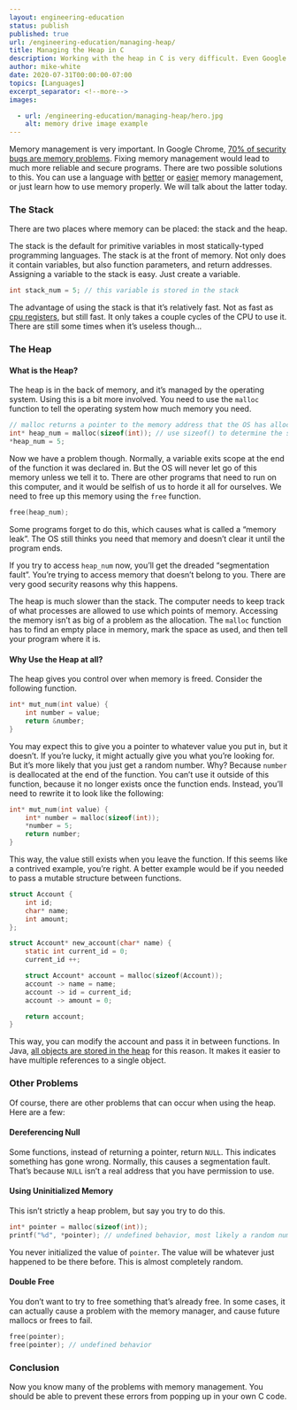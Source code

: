 ```yaml
---
layout: engineering-education
status: publish
published: true
url: /engineering-education/managing-heap/
title: Managing the Heap in C
description: Working with the heap in C is very difficult. Even Google struggles with it. But it's very important to not have memory issues in your code.
author: mike-white
date: 2020-07-31T00:00:00-07:00
topics: [Languages]
excerpt_separator: <!--more-->
images:

  - url: /engineering-education/managing-heap/hero.jpg
    alt: memory drive image example
---
```

Memory management is very important. In Google Chrome, [70% of security bugs are memory problems](https://zdnet.com/article/chrome-70-of-all-security-bugs-are-memory-safety-issues/). Fixing memory management would lead to much more reliable and secure programs. There are two possible solutions to this. You can use a language with [better](https://www.rust-lang.org) or [easier](https://www.java.com) memory management, or just learn how to use memory properly. We will talk about the latter today.
<!--more-->

### The Stack
There are two places where memory can be placed: the stack and the heap.

The stack is the default for primitive variables in most statically-typed programming languages. The stack is at the front of memory. Not only does it contain variables, but also function parameters, and return addresses. Assigning a variable to the stack is easy. Just create a variable.

```c
int stack_num = 5; // this variable is stored in the stack
```

The advantage of using the stack is that it’s relatively fast. Not as fast as [cpu registers](https://www.section.io/engineering-education/assembly-part-1/#registers), but still fast. It only takes a couple cycles of the CPU to use it. There are still some times when it’s useless though…

### The Heap

#### What is the Heap?
The heap is in the back of memory, and it’s managed by the operating system. Using this is a bit more involved. You need to use the `malloc` function to tell the operating system how much memory you need.

```c
// malloc returns a pointer to the memory address that the OS has allocated to your program
int* heap_num = malloc(sizeof(int)); // use sizeof() to determine the size of a value
*heap_num = 5;
```

Now we have a problem though. Normally, a variable exits scope at the end of the function it was declared in. But the OS will never let go of this memory unless we tell it to. There are other programs that need to run on this computer, and it would be selfish of us to horde it all for ourselves. We need to free up this memory using the `free` function.

```c
free(heap_num);
```

Some programs forget to do this, which causes what is called a “memory leak”. The OS still thinks you need that memory and doesn’t clear it until the program ends.

If you try to access `heap_num` now, you’ll get the dreaded “segmentation fault”. You’re trying to access memory that doesn’t belong to you. There are very good security reasons why this happens.

The heap is much slower than the stack. The computer needs to keep track of what processes are allowed to use which points of memory. Accessing the memory isn’t as big of a problem as the allocation. The `malloc` function has to find an empty place in memory, mark the space as used, and then tell your program where it is.

#### Why Use the Heap at all?
The heap gives you control over when memory is freed. Consider the following function.

```c
int* mut_num(int value) {
    int number = value;
    return &number;
}
```

You may expect this to give you a pointer to whatever value you put in, but it doesn’t. If you’re lucky, it might actually give you what you’re looking for. But it’s more likely that you just get a random number. Why? Because `number` is deallocated at the end of the function. You can’t use it outside of this function, because it no longer exists once the function ends. Instead, you’ll need to rewrite it to look like the following:

```c
int* mut_num(int value) {
    int* number = malloc(sizeof(int));
    *number = 5;
    return number;
}
```

This way, the value still exists when you leave the function. If this seems like a contrived example, you’re right. A better example would be if you needed to pass a mutable structure between functions.

```c
struct Account {
    int id;
    char* name;
    int amount;
};

struct Account* new_account(char* name) {
    static int current_id = 0;
    current_id ++;

    struct Account* account = malloc(sizeof(Account));
    account -> name = name;
    account -> id = current_id;
    account -> amount = 0;

    return account;
}
```

This way, you can modify the account and pass it in between functions. In Java, [all objects are stored in the heap](https://www.baeldung.com/java-stack-heap) for this reason. It makes it easier to have multiple references to a single object.

### Other Problems
Of course, there are other problems that can occur when using the heap. Here are a few:

#### Dereferencing Null
Some functions, instead of returning a pointer, return `NULL`. This indicates something has gone wrong. Normally, this causes a segmentation fault. That’s because `NULL` isn’t a real address that you have permission to use.

#### Using Uninitialized Memory
This isn’t strictly a heap problem, but say you try to do this.

```c
int* pointer = malloc(sizeof(int));
printf("%d", *pointer); // undefined behavior, most likely a random number
```

You never initialized the value of `pointer`. The value will be whatever just happened to be there before. This is almost completely random.

#### Double Free
You don’t want to try to free something that’s already free. In some cases, it can actually cause a problem with the memory manager, and cause future mallocs or frees to fail.

```c
free(pointer);
free(pointer); // undefined behavior
```

### Conclusion
Now you know many of the problems with memory management. You should be able to prevent these errors from popping up in your own C code.
